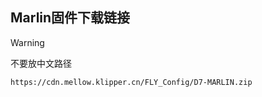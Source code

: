 ## Marlin固件下载链接

> [!Warning]
>
> 不要放中文路径

```
https://cdn.mellow.klipper.cn/FLY_Config/D7-MARLIN.zip
```

